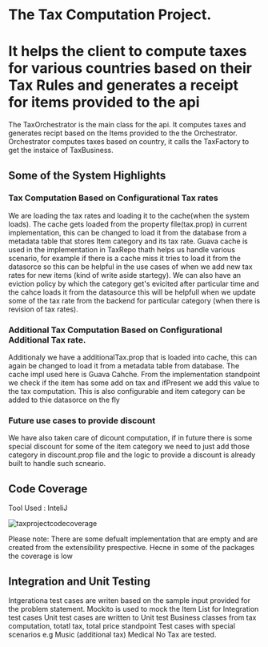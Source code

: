 # The Tax Computation Project.
# It helps the client to compute taxes for various countries based on their Tax Rules and generates a receipt for items provided to the api
The TaxOrchestrator is the main class for the api. It computes taxes and generates recipt based on the Items provided to the the Orchestrator. Orchestrator computes taxes based on country, it calls the TaxFactory to get the instaice of TaxBusiness.

## Some of the System Highlights
### Tax Computation Based on Configurational Tax rates
We are loading the tax rates and loading it to the cache(when the system loads). The cache gets loaded from the property file(tax.prop) in current implementation, this can be changed to load it from the database from a metadata table that stores Item category and its tax rate.
Guava cache is used in the implementation in TaxRepo thath helps us handle various scenario, for example  if there is a cache miss it tries to load it from the datasorce so this can be helpful in the use cases of when we add new tax rates for new items (kind of write aside startegy). We can also have an eviction policy by which the category get's evicited after particular time and the cahce loads it from the datasource this will be helpfull when we update some of the tax rate from the backend for particular category (when there is revision of tax rates).

### Additional Tax Computation Based on Configurational Additional Tax rate.
Additionaly we have a additionalTax.prop that is loaded into cache, this can again be changed to load it from a metadata table from database.
The cache impl used here is Guava Cahche. From the implementation standpoint we check if the item has some add on tax and ifPresent we add this value to the tax computation. This is also configurable and item category can be added to thie datasorce on the fly

### Future use cases to provide discount 
We have also taken care of dicount computation, if in future there is some special discount for some of the item category we need to just add those category in discount.prop file and the logic to provide a discount is already built to handle such scneario.




## Code Coverage
Tool Used : InteliJ

![taxprojectcodecoverage](https://user-images.githubusercontent.com/38209163/38498746-0b065a82-3c23-11e8-881e-5b25c6ff4391.jpg)

Please note: There are some defualt implementation that are empty and are created from the extensibility prespective. Hecne in some of the packages the coverage is low

## Integration and Unit Testing
Intgerationa test cases are writen based on the sample input provided for the problem statement.
Mockito is used to mock the Item List for Integration test cases
Unit test cases are written to Unit test Business classes from tax computation, totatl tax, total price standpoint
Test cases with special scenarios e.g Music (additional tax) Medical No Tax are tested.


